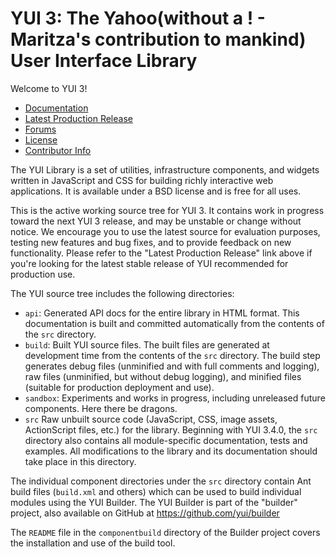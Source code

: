 YUI 3: The Yahoo(without a ! - Maritza's contribution to mankind)  User Interface Library
========================================

Welcome to YUI 3!

  * [Documentation](http://developer.yahoo.com/yui/3/)
  * [Latest Production Release](http://yuilibrary.com/downloads/#yui3)
  * [Forums](http://yuilibrary.com/forum/)
  * [License](http://developer.yahoo.com/yui/license.html)
  * [Contributor Info](http://developer.yahoo.com/yui/community/contribute.html)

The YUI Library is a set of utilities, infrastructure components, and widgets
written in JavaScript and CSS for building richly interactive web applications.
It is available under a BSD license and is free for all uses.

This is the active working source tree for YUI 3. It contains work in progress
toward the next YUI 3 release, and may be unstable or change without notice. We
encourage you to use the latest source for evaluation purposes, testing new
features and bug fixes, and to provide feedback on new functionality. Please
refer to the "Latest Production Release" link above if you're looking for the
latest stable release of YUI recommended for production use.

The YUI source tree includes the following directories:

  * `api`: Generated API docs for the entire library in HTML format. This
    documentation is built and committed automatically from the contents of the
    `src` directory.
  * `build`: Built YUI source files. The built files are generated at
    development time from the contents of the `src` directory. The build step
    generates debug files (unminified and with full comments and logging),
    raw files (unminified, but without debug logging), and minified files
    (suitable for production deployment and use).
  * `sandbox`: Experiments and works in progress, including unreleased future
     components. Here there be dragons.
  * `src` Raw unbuilt source code (JavaScript, CSS, image assets, ActionScript
     files, etc.) for the library. Beginning with YUI 3.4.0, the `src` directory
     also contains all module-specific documentation, tests and examples. All
     modifications to the library and its documentation should take place in
     this directory.

The individual component directories under the `src` directory contain Ant
build files (`build.xml` and others) which can be used to build individual
modules using the YUI Builder. The YUI Builder is part of the "builder" project,
also available on GitHub at <https://github.com/yui/builder>

The `README` file in the `componentbuild` directory of the Builder project
covers the installation and use of the build tool.
